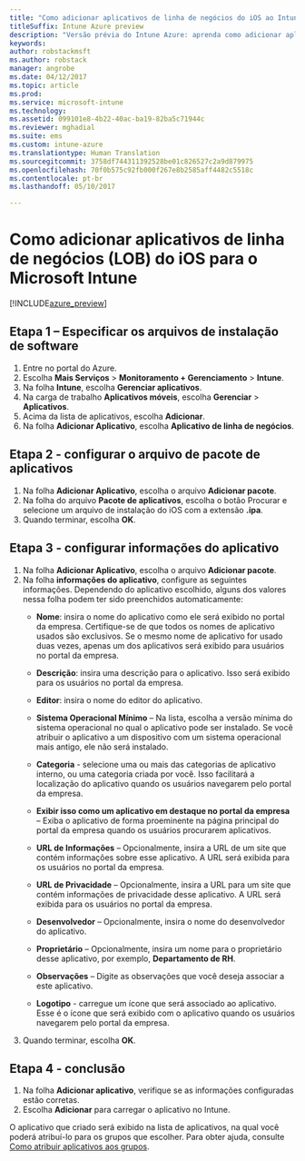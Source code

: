 ```yaml
---
title: "Como adicionar aplicativos de linha de negócios do iOS ao Intune"
titleSuffix: Intune Azure preview
description: "Versão prévia do Intune Azure: aprenda como adicionar aplicativos de linha de negócios iOS ao Intune."
keywords: 
author: robstackmsft
ms.author: robstack
manager: angrobe
ms.date: 04/12/2017
ms.topic: article
ms.prod: 
ms.service: microsoft-intune
ms.technology: 
ms.assetid: 099101e8-4b22-40ac-ba19-82ba5c71944c
ms.reviewer: mghadial
ms.suite: ems
ms.custom: intune-azure
ms.translationtype: Human Translation
ms.sourcegitcommit: 3758df744311392528be01c826527c2a9d879975
ms.openlocfilehash: 70f0b575c92fb000f267e8b2585aff4482c5518c
ms.contentlocale: pt-br
ms.lasthandoff: 05/10/2017

---
```


# <a name="how-to-add-ios-line-of-business-lob-apps-to-microsoft-intune"></a>Como adicionar aplicativos de linha de negócios (LOB) do iOS para o Microsoft Intune

[!INCLUDE[azure_preview](../includes/azure_preview.md)]


## <a name="step-1---specify-the-software-setup-file"></a>Etapa 1 – Especificar os arquivos de instalação de software

1. Entre no portal do Azure.
2. Escolha **Mais Serviços** > **Monitoramento + Gerenciamento** > **Intune**.
3. Na folha **Intune**, escolha **Gerenciar aplicativos**.
4. Na carga de trabalho **Aplicativos móveis**, escolha **Gerenciar** > **Aplicativos**.
5. Acima da lista de aplicativos, escolha **Adicionar**.
6. Na folha **Adicionar Aplicativo**, escolha **Aplicativo de linha de negócios**.

## <a name="step-2---configure-the-app-package-file"></a>Etapa 2 - configurar o arquivo de pacote de aplicativos

1. Na folha **Adicionar Aplicativo**, escolha o arquivo **Adicionar pacote**.
2. Na folha do arquivo **Pacote de aplicativos**, escolha o botão Procurar e selecione um arquivo de instalação do iOS com a extensão **.ipa**.
3. Quando terminar, escolha **OK**.


## <a name="step-3---configure-app-information"></a>Etapa 3 - configurar informações do aplicativo

1. Na folha **Adicionar Aplicativo**, escolha o arquivo **Adicionar pacote**.
2. Na folha **informações do aplicativo**, configure as seguintes informações. Dependendo do aplicativo escolhido, alguns dos valores nessa folha podem ter sido preenchidos automaticamente:
    - **Nome**: insira o nome do aplicativo como ele será exibido no portal da empresa. Certifique-se de que todos os nomes de aplicativo usados são exclusivos. Se o mesmo nome de aplicativo for usado duas vezes, apenas um dos aplicativos será exibido para usuários no portal da empresa.
    - **Descrição**: insira uma descrição para o aplicativo. Isso será exibido para os usuários no portal da empresa.
    - **Editor**: insira o nome do editor do aplicativo.
    - **Sistema Operacional Mínimo** – Na lista, escolha a versão mínima do sistema operacional no qual o aplicativo pode ser instalado. Se você atribuir o aplicativo a um dispositivo com um sistema operacional mais antigo, ele não será instalado.
    - **Categoria** - selecione uma ou mais das categorias de aplicativo interno, ou uma categoria criada por você. Isso facilitará a localização do aplicativo quando os usuários navegarem pelo portal da empresa.

    - **Exibir isso como um aplicativo em destaque no portal da empresa** – Exiba o aplicativo de forma proeminente na página principal do portal da empresa quando os usuários procurarem aplicativos.
    - **URL de Informações** – Opcionalmente, insira a URL de um site que contém informações sobre esse aplicativo. A URL será exibida para os usuários no portal da empresa.
    - **URL de Privacidade** – Opcionalmente, insira a URL para um site que contém informações de privacidade desse aplicativo. A URL será exibida para os usuários no portal da empresa.
    - **Desenvolvedor** – Opcionalmente, insira o nome do desenvolvedor do aplicativo.
    - **Proprietário** – Opcionalmente, insira um nome para o proprietário desse aplicativo, por exemplo, **Departamento de RH**.
    - **Observações** – Digite as observações que você deseja associar a este aplicativo.
    - **Logotipo** - carregue um ícone que será associado ao aplicativo. Esse é o ícone que será exibido com o aplicativo quando os usuários navegarem pelo portal da empresa.
3. Quando terminar, escolha **OK**.

## <a name="step-4---finish-up"></a>Etapa 4 - conclusão

1. Na folha **Adicionar aplicativo**, verifique se as informações configuradas estão corretas.
2. Escolha **Adicionar** para carregar o aplicativo no Intune.

O aplicativo que criado será exibido na lista de aplicativos, na qual você poderá atribuí-lo para os grupos que escolher. Para obter ajuda, consulte [Como atribuir aplicativos aos grupos](deploy-apps.md).

